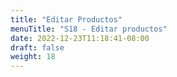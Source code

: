 ```yaml
---
title: "Editar Productos"
menuTitle: "S18 - Editar productos"
date: 2022-12-23T11:18:41-08:00
draft: false
weight: 18
---
```

